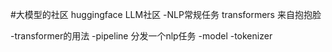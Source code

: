 #大模型的社区
huggingface LLM社区
-NLP常规任务
    transformers 来自抱抱脸

-transformer的用法
    -pipeline
        分发一个nlp任务
    -model
    -tokenizer